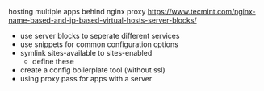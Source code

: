 
hosting multiple apps behind nginx proxy
https://www.tecmint.com/nginx-name-based-and-ip-based-virtual-hosts-server-blocks/

* use server blocks to seperate different services
* use snippets for common configuration options
* symlink sites-available to sites-enabled
  - define these
* create a config boilerplate tool (without ssl)
* using proxy pass for apps with a server
